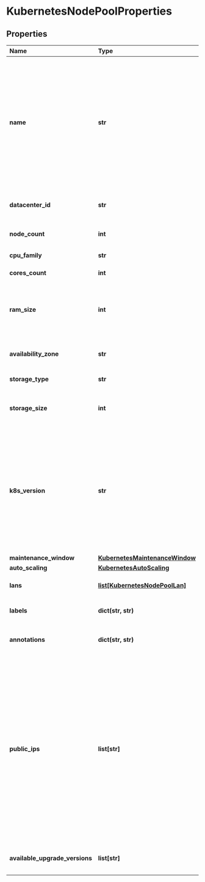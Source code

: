 # KubernetesNodePoolProperties

## Properties

| Name | Type | Description | Notes |
| :--- | :--- | :--- | :--- |
| **name** | **str** | A Kubernetes Node Pool Name. Valid Kubernetes Node Pool name must be 63 characters or less and must be empty or begin and end with an alphanumeric character \(\[a-z0-9A-Z\]\) with dashes \(-\), underscores \(\_\), dots \(.\), and alphanumerics between. |  |
| **datacenter\_id** | **str** | A valid uuid of the datacenter on which user has access |  |
| **node\_count** | **int** | Number of nodes part of the Node Pool |  |
| **cpu\_family** | **str** | A valid cpu family name |  |
| **cores\_count** | **int** | Number of cores for node |  |
| **ram\_size** | **int** | RAM size for node, minimum size 2048MB is recommended. Ram size must be set to multiple of 1024MB. |  |
| **availability\_zone** | **str** | The availability zone in which the target VM should exist |  |
| **storage\_type** | **str** | Hardware type of the volume |  |
| **storage\_size** | **int** | The size of the volume in GB. The size should be greater than 10GB. |  |
| **k8s\_version** | **str** | The kubernetes version in which a nodepool is running. This imposes restrictions on what kubernetes versions can be run in a cluster's nodepools. Additionally, not all kubernetes versions are viable upgrade targets for all prior versions. | \[optional\] |
| **maintenance\_window** | [**KubernetesMaintenanceWindow**](kubernetesmaintenancewindow.md) |  | \[optional\] |
| **auto\_scaling** | [**KubernetesAutoScaling**](kubernetesautoscaling.md) |  | \[optional\] |
| **lans** | [**list\[KubernetesNodePoolLan\]**](kubernetesnodepoollan.md) | array of additional LANs attached to worker nodes | \[optional\] |
| **labels** | **dict\(str, str\)** | map of labels attached to node pool | \[optional\] |
| **annotations** | **dict\(str, str\)** | map of annotations attached to node pool | \[optional\] |
| **public\_ips** | **list\[str\]** | Optional array of reserved public IP addresses to be used by the nodes. IPs must be from same location as the data center used for the node pool. The array must contain one extra IP than maximum number of nodes could be. \(nodeCount+1 if fixed node amount or maxNodeCount+1 if auto scaling is used\) The extra provided IP Will be used during rebuilding of nodes. | \[optional\] |
| **available\_upgrade\_versions** | **list\[str\]** | List of available versions for upgrading the node pool | \[optional\] |

